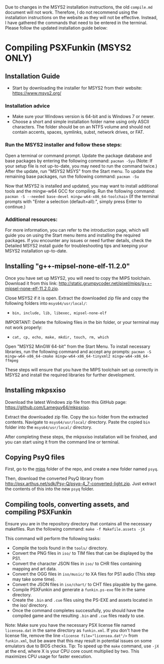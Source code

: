 Due to changes in the MSYS2 installation instructions, the old `compile.md` document will not work. Therefore, I do not recommend using the installation instructions on the website as they will not be effective. Instead, I have gathered the commands that need to be entered in the terminal. Please follow the updated installation guide below:

# Compiling PSXFunkin (MSYS2 ONLY)

## Installation Guide
- Start by downloading the installer for MSYS2 from their website: https://www.msys2.org/

### Installation advice
- Make sure your Windows version is 64-bit and is Windows 7 or newer.
- Choose a short and simple installation folder name using only ASCII characters. The folder should be on an NTFS volume and should not contain accents, spaces, symlinks, subst, network drives, or FAT.

### Run the MSYS2 installer and follow these steps:
Open a terminal or command prompt.
Update the package database and base packages by entering the following command: `pacman -Syu` (Note: If your setup file is not up-to-date, you may need to run the command twice.)
After the update, run "MSYS2 MSYS" from the Start menu.
To update the remaining base packages, run the following command: `pacman -Su`

Now that MSYS2 is installed and updated, you may want to install additional tools and the mingw-w64 GCC for compiling. Run the following command:
`pacman -S --needed base-devel mingw-w64-x86_64-toolchain`
(If the terminal prompts with "Enter a selection (default=all):", simply press Enter to continue.)

### Additional resources:
For more information, you can refer to the introduction page, which will guide you on using the Start menu items and installing the required packages.
If you encounter any issues or need further details, check the Detailed MSYS2 install guide for troubleshooting tips and keeping your MSYS2 installation up-to-date.

## Installing "g++-mipsel-none-elf-11.2.0"
Once you have set up MSYS2, you will need to copy the MIPS toolchain. Download it from this link: http://static.grumpycoder.net/pixel/mips/g++-mipsel-none-elf-11.2.0.zip.

Close MSYS2 if it is open. Extract the downloaded zip file and copy the following folders into `msys64/usr/local/`:
- `bin, include, lib, libexec, mipsel-none-elf`

IMPORTANT: Delete the following files in the bin folder, or your terminal may not work properly:
- `cat, cp, echo, make, mkdir, touch, rm, which`

Open "MSYS2 MinGW 64-bit" from the Start Menu. To install necessary libraries, run the following command and accept any prompts:
`pacman -S mingw-w64-x86_64-cmake mingw-w64-x86_64-tinyxml2 mingw-w64-x86_64-ffmpeg`

These steps will ensure that you have the MIPS toolchain set up correctly in MSYS2 and install the required libraries for further development.

## Installing mkpsxiso
Download the latest Windows zip file from this GitHub page: https://github.com/Lameguy64/mkpsxiso.

Extract the downloaded zip file.
Copy the `bin` folder from the extracted contents.
Navigate to `msys64/usr/local/` directory.
Paste the copied `bin` folder into the `msys64/usr/local/` directory.

After completing these steps, the mkpsxiso installation will be finished, and you can start using it from the command line or terminal.

## Copying PsyQ files
First, go to the [mips](/mips/) folder of the repo, and create a new folder named `psyq`.

Then, download the converted PsyQ library from http://psx.arthus.net/sdk/Psy-Q/psyq-4_7-converted-light.zip. Just extract the contents of this into the new `psyq` folder.

## Compiling tools, converting assets, and compiling PSXFunkin
Ensure you are in the repository directory that contains all the necessary makefiles.
Run the following command: `make -f Makefile.assets -jX`

This command will perform the following tasks:
- Compile the tools found in the `tools/` directory.
- Convert the PNG files in `iso/` to TIM files that can be displayed by the PS1.
- Convert the character JSON files in `iso/` to CHR files containing mapping and art data.
- Convert the OGG files in `iso/music/` to XA files for PS1 audio (This step may take some time).
- Convert the JSON files in `iso/chart/` to CHT files playable by the game.
- Compile PSXFunkin and generate a `funkin.ps-exe` file in the same directory.
- Create the `.bin` and `.cue` files using the PS-EXE and assets located in the iso/ directory.
- Once the command completes successfully, you should have the compiled game and the resulting `.bin` and `.cue` files ready to use.

Note: Make sure you have the necessary PSX license file named `licensea.dat` in the same directory as `funkin.xml`. If you don't have the license file, remove the line `<license file="licensea.dat"/>` from `funkin.xml`, but be aware that this may result in potential issues on some emulators due to BIOS checks.
Tip: To speed up the `make` command, use `-jX` at the end, where X is your CPU core count multiplied by two. This maximizes CPU usage for faster execution.
